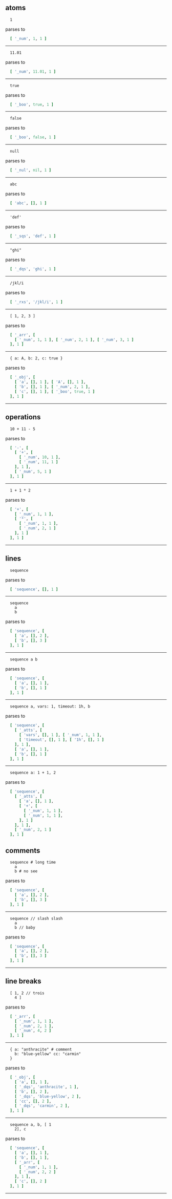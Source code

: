 
<!--
# specifying flor
#
# Mon Mar  7 06:24:41 JST 2016
-->

## atoms

```radial
  1
```
parses to
```ruby
  [ '_num', 1, 1 ]
```
---

```radial
  11.01
```
parses to
```ruby
  [ '_num', 11.01, 1 ]
```
---

```radial
  true
```
parses to
```ruby
  [ '_boo', true, 1 ]
```
---

```radial
  false
```
parses to
```ruby
  [ '_boo', false, 1 ]
```
---

```radial
  null
```
parses to
```ruby
  [ '_nul', nil, 1 ]
```
---

```radial
  abc
```
parses to
```ruby
  [ 'abc', [], 1 ]
```
---

```radial
  'def'
```
parses to
```ruby
  [ '_sqs', 'def', 1 ]
```
---

```radial
  "ghi"
```
parses to
```ruby
  [ '_dqs', 'ghi', 1 ]
```
---

```radial
  /jkl/i
```
parses to
```ruby
  [ '_rxs', '/jkl/i', 1 ]
```
---

```radial
  [ 1, 2, 3 ]
```
parses to
```ruby
  [ '_arr', [
    [ '_num', 1, 1 ], [ '_num', 2, 1 ], [ '_num', 3, 1 ]
  ], 1 ]
```
---

```radial
  { a: A, b: 2, c: true }
```
parses to
```ruby
  [ '_obj', [
    [ 'a', [], 1 ], [ 'A', [], 1 ],
    [ 'b', [], 1 ], [ '_num', 2, 1 ],
    [ 'c', [], 1 ], [ '_boo', true, 1 ]
  ], 1 ]
```
---

## operations

```radial
  10 + 11 - 5
```
parses to
```ruby
  [ '-', [
    [ '+', [
      [ '_num', 10, 1 ],
      [ '_num', 11, 1 ]
    ], 1 ],
    [ '_num', 5, 1 ]
  ], 1 ]
```
---

```radial
  1 + 1 * 2
```
parses to
```ruby
  [ '+', [
    [ '_num', 1, 1 ],
    [ '*', [
      [ '_num', 1, 1 ],
      [ '_num', 2, 1 ]
    ], 1 ]
  ], 1 ]
```
---

## lines

```radial
  sequence
```
parses to
```ruby
  [ 'sequence', [], 1 ]
```
---

```radial
  sequence
    a
    b
```
parses to
```ruby
  [ 'sequence', [
    [ 'a', [], 2 ],
    [ 'b', [], 3 ]
  ], 1 ]
```
---

```radial
  sequence a b
```
parses to
```ruby
  [ 'sequence', [
    [ 'a', [], 1 ],
    [ 'b', [], 1 ]
  ], 1 ]
```
---

```radial
  sequence a, vars: 1, timeout: 1h, b
```
parses to
```ruby
  [ 'sequence', [
    [ '_atts', [
      [ 'vars', [], 1 ], [ '_num', 1, 1 ],
      [ 'timeout', [], 1 ], [ '1h', [], 1 ]
    ], 1 ],
    [ 'a', [], 1 ],
    [ 'b', [], 1 ]
  ], 1 ]
```
---

```radial
  sequence a: 1 + 1, 2
```
parses to
```ruby
  [ 'sequence', [
    [ '_atts', [
      [ 'a', [], 1 ],
      [ '+', [
        [ '_num', 1, 1 ],
        [ '_num', 1, 1 ],
      ], 1 ]
    ], 1 ],
    [ '_num', 2, 1 ]
  ], 1 ]
```

## comments

```radial
  sequence # long time
    a
    b # no see
```
parses to
```ruby
  [ 'sequence', [
    [ 'a', [], 2 ],
    [ 'b', [], 3 ]
  ], 1 ]
```
---

```radial
  sequence // slash slash
    a
    b // baby
```
parses to
```ruby
  [ 'sequence', [
    [ 'a', [], 2 ],
    [ 'b', [], 3 ]
  ], 1 ]
```
---

## line breaks

```radial
  [ 1, 2 // trois
    4 ]
```
parses to
```ruby
  [ '_arr', [
    [ '_num', 1, 1 ],
    [ '_num', 2, 1 ],
    [ '_num', 4, 2 ]
  ], 1 ]
```
---

```radial
  { a: "anthracite" # comment
    b: "blue-yellow" cc: "carmin"
  }
```
parses to
```ruby
  [ '_obj', [
    [ 'a', [], 1 ],
    [ '_dqs', 'anthracite', 1 ],
    [ 'b', [], 2 ],
    [ '_dqs', 'blue-yellow', 2 ],
    [ 'cc', [], 2 ],
    [ '_dqs', 'carmin', 2 ],
  ], 1 ]
```
---

```radial
  sequence a, b, [ 1
    2], c
```
parses to
```ruby
  [ 'sequence', [
    [ 'a', [], 1 ],
    [ 'b', [], 1 ],
    [ '_arr', [
      [ '_num', 1, 1 ],
      [ '_num', 2, 2 ]
    ], 1 ],
    [ 'c', [], 2 ]
  ], 1 ]
```
---


